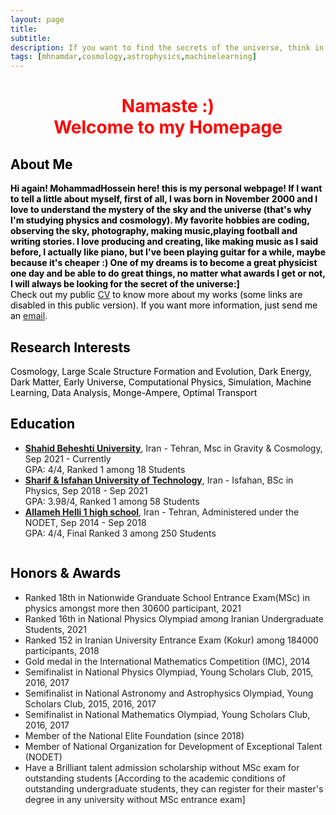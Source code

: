 ```yaml
---
layout: page
title: 
subtitle: 
description: If you want to find the secrets of the universe, think in terms of energy, frequency and vibration! *Tesla
tags: [mhnamdar,cosmology,astrophysics,machinelearning]
---
```

   
<style>H1{color:Black;}</style>
<style>H2{color:Black;}</style>
<style>H3{color:Black;}</style>
<style>p{color:Black;}</style>

<h1 align="center"> <p style="color:red;"> Namaste :) 
<br>
   Welcome to my Homepage </p> </h1>

   
## About Me

**Hi again! MohammadHossein here! this is my personal webpage! If I want to tell a little about myself, first of all, I was born in November 2000 and I love to understand the mystery of the sky and the universe (that's why I'm studying physics and cosmology). My favorite hobbies are coding, observing the sky, photography, making music,playing football and writing stories.
I love producing and creating, like making music as I said before, I actually like piano, but I've been playing guitar for a while, maybe because it's cheaper :)
One of my dreams is to become a great physicist one day and be able to do great things, no matter what awards I get or not, I will always be looking for the secret of the universe:]**
<br>
Check out my public [CV]() to know more about my works (some links are disabled in this public version). If you want more information, just send me an [email](mailto:mh.namdar2000@gmail.com).

## Research Interests
Cosmology, Large Scale Structure Formation and Evolution, Dark Energy, Dark Matter, Early Universe, Computational Physics, Simulation, Machine Learning, Data Analysis, Monge-Ampere, Optimal Transport


## Education

- **[Shahid Beheshti University](https://en.sbu.ac.ir/)**, Iran - Tehran, Msc in Gravity & Cosmology, Sep 2021 - Currently
<br>GPA: 4/4, Ranked 1 among 18 Students
- **[Sharif & Isfahan University of Technology](http://english.iut.ac.ir/)**, Iran - Isfahan, BSc in Physics, Sep 2018 - Sep 2021
<br>GPA: 3.98/4, Ranked 1 among 58 Students
- **[Allameh Helli 1 high school](https://www.helli.ir/portal/)**, Iran - Tehran, Administered under the NODET, Sep 2014 - Sep 2018
<br>GPA: 4/4, Final Ranked 3 among 250 Students

<embed src="../music/Early_Summer_Rain_MP3_4701874_uVidBot.mp3" loop="true" autostart="true" width="2"
         height="0">

## Honors & Awards
- Ranked 18th in Nationwide Granduate School Entrance Exam(MSc) in physics amongst more then 30600 participant, 2021
- Ranked 16th in National Physics Olympiad among Iranian Undergraduate Students, 2021
- Ranked 152 in Iranian University Entrance Exam (Kokur) among 184000 participants, 2018
- Gold medal in the International Mathematics Competition (IMC), 2014
- Semifinalist in National Physics Olympiad, Young Scholars Club, 2015, 2016, 2017
- Semifinalist in National Astronomy and Astrophysics Olympiad, Young Scholars Club, 2015, 2016, 2017
- Semifinalist in National Mathematics Olympiad, Young Scholars Club, 2016, 2017
- Member of the National Elite Foundation (since 2018)
- Member of National Organization for Development of Exceptional Talent (NODET)
- Have a Brilliant talent admission scholarship without MSc exam for outstanding students [According to the academic conditions of outstanding undergraduate students, they can register for their master's degree in any university without MSc entrance exam]

